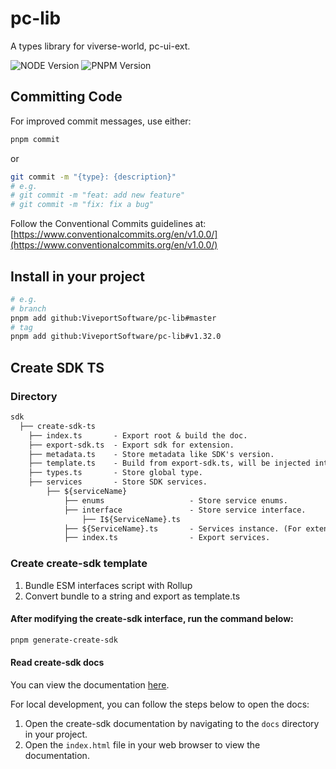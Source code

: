 # pc-lib

A types library for viverse-world, pc-ui-ext.

![NODE Version](https://img.shields.io/badge/node-v20.11.0-orange)
![PNPM Version](https://img.shields.io/badge/pnpm-v8.15.1-blue)

## Committing Code

For improved commit messages, use either:

```bash
pnpm commit
```

or

```bash
git commit -m "{type}: {description}"
# e.g.
# git commit -m "feat: add new feature"
# git commit -m "fix: fix a bug"
```

Follow the Conventional Commits guidelines at:
[https://www.conventionalcommits.org/en/v1.0.0/](https://www.conventionalcommits.org/en/v1.0.0/)

## Install in your project

```bash
# e.g.
# branch
pnpm add github:ViveportSoftware/pc-lib#master
# tag
pnpm add github:ViveportSoftware/pc-lib#v1.32.0
```

## Create SDK TS

### Directory
```markdown
sdk 
  ├── create-sdk-ts
    ├── index.ts       - Export root & build the doc.
    ├── export-sdk.ts  - Export sdk for extension.
    ├── metadata.ts    - Store metadata like SDK's version.
    ├── template.ts    - Build from export-sdk.ts, will be injected into the creator's SDK of the extension. 
    ├── types.ts       - Store global type.
    ├── services       - Store SDK services.
        ├── ${serviceName}
            ├── enums                   - Store service enums.
            ├── interface               - Store service interface.
                ├── I${ServiceName}.ts  
            ├── ${ServiceName}.ts       - Services instance. (For extension SDK export.)
            ├── index.ts                - Export services.

```

### Create create-sdk template

1.  Bundle ESM interfaces script with Rollup
2.  Convert bundle to a string and export as template.ts

#### After modifying the create-sdk interface, run the command below:

```bash
pnpm generate-create-sdk
```

#### Read create-sdk docs

You can view the documentation [here](https://viveportsoftware.github.io/pc-lib/).

For local development, you can follow the steps below to open the docs:
1. Open the create-sdk documentation by navigating to the `docs` directory in your project.
2. Open the `index.html` file in your web browser to view the documentation.